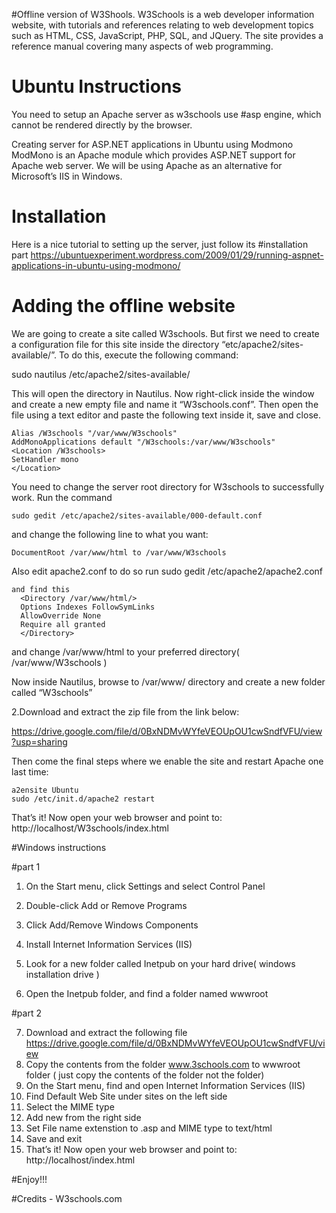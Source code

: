#Offline version of W3Shools.
W3Schools is a web developer information website, with tutorials and references relating to web development topics such as
HTML, CSS, JavaScript, PHP, SQL, and JQuery. The site provides a reference manual covering many aspects of web programming.

# Ubuntu Instructions

 You need to setup an Apache server as w3schools use #asp engine, which cannot be rendered directly by the browser.

 Creating server for ASP.NET applications in Ubuntu using Modmono
  ModMono is an Apache module which provides ASP.NET support for Apache web server. We will be using Apache as an        alternative for Microsoft’s IIS in Windows.
  
  # Installation
  Here is a nice tutorial to setting up the server, just follow its #installation part          https://ubuntuexperiment.wordpress.com/2009/01/29/running-aspnet-applications-in-ubuntu-using-modmono/

  # Adding the offline website
  We are going to create a site called W3schools. But first we need to create a configuration file for this site inside    the directory “etc/apache2/sites-available/”. To do this, execute the following command:
  
  sudo nautilus /etc/apache2/sites-available/ 
  
  This will open the directory in Nautilus. Now right-click inside the window and create a new empty file and name it “W3schools.conf”. Then open the file using a text editor and paste the following text inside it, save and close.
  
    Alias /W3schools "/var/www/W3schools"
    AddMonoApplications default "/W3schools:/var/www/W3schools"
    <Location /W3schools>
    SetHandler mono
    </Location>
    
  You need to change the server root directory for W3schools to successfully work.
    Run the command 
    
    sudo gedit /etc/apache2/sites-available/000-default.conf
    
  and change the following line to what you want:

    DocumentRoot /var/www/html to /var/www/W3schools
  
  Also edit apache2.conf to do so run 
    sudo gedit /etc/apache2/apache2.conf
    
    and find this
      <Directory /var/www/html/>
      Options Indexes FollowSymLinks
      AllowOverride None
      Require all granted
      </Directory>
      
 and change /var/www/html to your preferred directory( /var/www/W3schools )


  Now inside Nautilus, browse to /var/www/ directory and create a new folder called “W3schools”
  
2.Download and extract the zip file from the link below:

https://drive.google.com/file/d/0BxNDMvWYfeVEOUpOU1cwSndfVFU/view?usp=sharing


Then come the final steps where we enable the site and restart Apache one last time:

    a2ensite Ubuntu
    sudo /etc/init.d/apache2 restart
    
That’s it! Now open your web browser and point to:
http://localhost/W3schools/index.html

#Windows instructions

#part 1
1. On the Start menu, click Settings and select Control Panel

2. Double-click Add or Remove Programs

3. Click Add/Remove Windows Components

4. Install Internet Information Services (IIS)

5. Look for a new folder called Inetpub on your hard drive( windows installation drive )

6. Open the Inetpub folder, and find a folder named wwwroot

#part 2

  7. Download and extract the following file
      https://drive.google.com/file/d/0BxNDMvWYfeVEOUpOU1cwSndfVFU/view
  8. Copy the contents from the folder www.3schools.com to wwwroot folder ( just copy the contents of the folder not the folder)
  9. On the Start menu, find and open Internet Information Services (IIS)
  10. Find Default Web Site under sites on the left side
  11. Select the MIME type
  12. Add new from the right side
  13. Set File name extenstion to .asp and MIME type to text/html
  14. Save and exit
  15. That’s it! Now open your web browser and point to: http://localhost/index.html

#Enjoy!!!    

#Credits - W3schools.com
